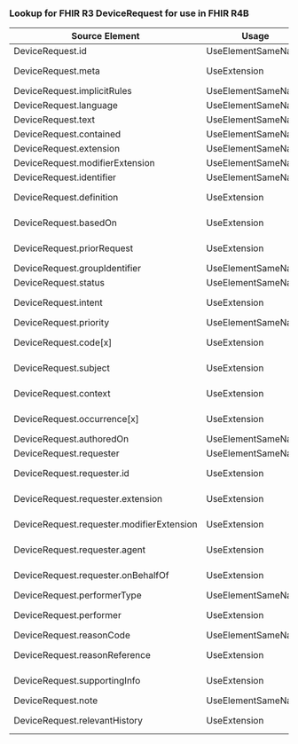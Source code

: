 ### Lookup for FHIR R3 DeviceRequest for use in FHIR R4B

| Source Element | Usage | Target |
| -------------- | ----- | ------ |
| DeviceRequest.id | UseElementSameName | DeviceRequest.id |
| DeviceRequest.meta | UseExtension | http://hl7.org/fhir/3.0/StructureDefinition/extension-DeviceRequest.meta |
| DeviceRequest.implicitRules | UseElementSameName | DeviceRequest.implicitRules |
| DeviceRequest.language | UseElementSameName | DeviceRequest.language |
| DeviceRequest.text | UseElementSameName | DeviceRequest.text |
| DeviceRequest.contained | UseElementSameName | DeviceRequest.contained |
| DeviceRequest.extension | UseElementSameName | DeviceRequest.extension |
| DeviceRequest.modifierExtension | UseElementSameName | DeviceRequest.modifierExtension |
| DeviceRequest.identifier | UseElementSameName | DeviceRequest.identifier |
| DeviceRequest.definition | UseExtension | http://hl7.org/fhir/3.0/StructureDefinition/extension-DeviceRequest.definition |
| DeviceRequest.basedOn | UseExtension | http://hl7.org/fhir/3.0/StructureDefinition/extension-DeviceRequest.basedOn |
| DeviceRequest.priorRequest | UseExtension | http://hl7.org/fhir/3.0/StructureDefinition/extension-DeviceRequest.priorRequest |
| DeviceRequest.groupIdentifier | UseElementSameName | DeviceRequest.groupIdentifier |
| DeviceRequest.status | UseElementSameName | DeviceRequest.status |
| DeviceRequest.intent | UseExtension | http://hl7.org/fhir/3.0/StructureDefinition/extension-DeviceRequest.intent |
| DeviceRequest.priority | UseElementSameName | DeviceRequest.priority |
| DeviceRequest.code[x] | UseExtension | http://hl7.org/fhir/3.0/StructureDefinition/extension-DeviceRequest.code |
| DeviceRequest.subject | UseExtension | http://hl7.org/fhir/3.0/StructureDefinition/extension-DeviceRequest.subject |
| DeviceRequest.context | UseExtension | http://hl7.org/fhir/3.0/StructureDefinition/extension-DeviceRequest.context |
| DeviceRequest.occurrence[x] | UseExtension | http://hl7.org/fhir/3.0/StructureDefinition/extension-DeviceRequest.occurrence |
| DeviceRequest.authoredOn | UseElementSameName | DeviceRequest.authoredOn |
| DeviceRequest.requester | UseElementSameName | DeviceRequest.requester |
| DeviceRequest.requester.id | UseExtension | http://hl7.org/fhir/3.0/StructureDefinition/extension-DeviceRequest.requester.id |
| DeviceRequest.requester.extension | UseExtension | http://hl7.org/fhir/3.0/StructureDefinition/extension-DeviceRequest.requester.extension |
| DeviceRequest.requester.modifierExtension | UseExtension | http://hl7.org/fhir/3.0/StructureDefinition/extension-DeviceRequest.requester.modifierExtension |
| DeviceRequest.requester.agent | UseExtension | http://hl7.org/fhir/3.0/StructureDefinition/extension-DeviceRequest.requester.agent |
| DeviceRequest.requester.onBehalfOf | UseExtension | http://hl7.org/fhir/3.0/StructureDefinition/extension-DeviceRequest.requester.onBehalfOf |
| DeviceRequest.performerType | UseElementSameName | DeviceRequest.performerType |
| DeviceRequest.performer | UseExtension | http://hl7.org/fhir/3.0/StructureDefinition/extension-DeviceRequest.performer |
| DeviceRequest.reasonCode | UseElementSameName | DeviceRequest.reasonCode |
| DeviceRequest.reasonReference | UseExtension | http://hl7.org/fhir/3.0/StructureDefinition/extension-DeviceRequest.reasonReference |
| DeviceRequest.supportingInfo | UseExtension | http://hl7.org/fhir/3.0/StructureDefinition/extension-DeviceRequest.supportingInfo |
| DeviceRequest.note | UseElementSameName | DeviceRequest.note |
| DeviceRequest.relevantHistory | UseExtension | http://hl7.org/fhir/3.0/StructureDefinition/extension-DeviceRequest.relevantHistory |
